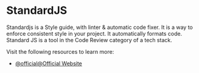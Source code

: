 # StandardJS

Standardjs is a Style guide, with linter & automatic code fixer. It is a way to enforce consistent style in your project. It automatically formats code.
Standard JS is a tool in the Code Review category of a tech stack.

Visit the following resources to learn more:

- [@official@Official Website](https://standardjs.com/)
